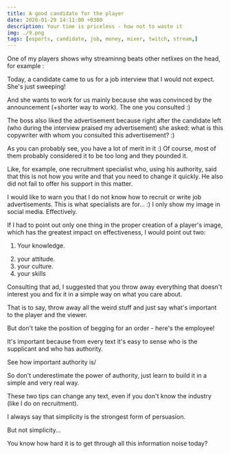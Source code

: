 ```yaml
---
title: A good candidate for the player
date: 2020-01-29 14:11:00 +0300
description: Your time is priceless - how not to waste it
img: ./9.png
tags: [esports, candidate, job, money, mixer, twitch, stream,]
---
```



One of my players shows why streaminng beats other netlixes on the head, for example :


Today, a candidate came to us for a job interview that I would not expect. She's just sweeping!

And she wants to work for us mainly because she was convinced by the announcement (+shorter way to work). The one you consulted :)

The boss also liked the advertisement because right after the candidate left (who during the interview praised my advertisement) she asked: what is this copywriter with whom you consulted this advertisement? :)

As you can probably see, you have a lot of merit in it :) Of course, most of them probably considered it to be too long and they pounded it.

Like, for example, one recruitment specialist who, using his authority, said that this is not how you write and that you need to change it quickly. He also did not fail to offer his support in this matter.



I would like to warn you that I do not know how to recruit or write job advertisements. This is what specialists are for... :) I only show my image in social media. Effectively.

If I had to point out only one thing in the proper creation of a player's image, which has the greatest impact on effectiveness, I would point out two:

1) Your knowledge.
2. your attitude.
3. your culture.
4. your skills

Consulting that ad, I suggested that you throw away everything that doesn't interest you and fix it in a simple way on what you care about.

That is to say, throw away all the weird stuff and just say what's important to the player and the viewer.

But don't take the position of begging for an order - here's the employee!

It's important because from every text it's easy to sense who is the supplicant and who has authority.

See how important authority is/

So don't underestimate the power of authority, just learn to build it in a simple and very real way.

These two tips can change any text, even if you don't know the industry (like I do on recruitment).

I always say that simplicity is the strongest form of persuasion.

But not simplicity...

You know how hard it is to get through all this information noise today?

